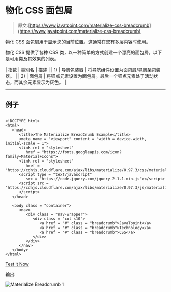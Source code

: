 # 物化 CSS 面包屑

> 原文:[https://www.javatpoint.com/materialize-css-breadcrumb](https://www.javatpoint.com/materialize-css-breadcrumb)

物化 CSS 面包屑用于显示您的当前位置。这通常在您有多层内容时使用。

物化 CSS 提供了各种 CSS 类，以一种简单的方式创建一个漂亮的面包屑。以下是可用类及其效果的列表。

| 指数 | 类别名 | 描述 |
| 1) | 导航包装器 | 将导航组件设置为面包屑/导航条包装器。 |
| 2) | 面包屑 | 将锚点元素设置为面包屑。最后一个锚点元素处于活动状态，而其余元素显示为灰色。 |

* * *

## 例子

```

<!DOCTYPE html>
<html>
   <head>
      <title>The Materialize BreadCrumb Example</title>
      <meta name = "viewport" content = "width = device-width, initial-scale = 1">      
      <link rel = "stylesheet"
         href = "https://fonts.googleapis.com/icon?family=Material+Icons">
      <link rel = "stylesheet"
         href = "https://cdnjs.cloudflare.com/ajax/libs/materialize/0.97.3/css/materialize.min.css">
      <script type = "text/javascript"
         src = "https://code.jquery.com/jquery-2.1.1.min.js"></script>           
      <script src = "https://cdnjs.cloudflare.com/ajax/libs/materialize/0.97.3/js/materialize.min.js">
      </script> 
   </head>

   <body class = "container"> 
      <nav>
         <div class = "nav-wrapper">
            <div class = "col s10">
               <a href = "#" class = "breadcrumb">JavaTpoint</a>
               <a href = "#" class = "breadcrumb">Technology</a>
               <a href = "#" class = "breadcrumb">CSS</a>
            </div>
         </div>
      </nav>
   </body>   
</html>

```

[Test it Now](https://www.javatpoint.com/oprweb/test.jsp?filename=materializecssbreadcrumb1)

输出:

![Materialize Breadcrumb 1](../Images/97b69a259ba0a7f16d19efa9205594e7.png)